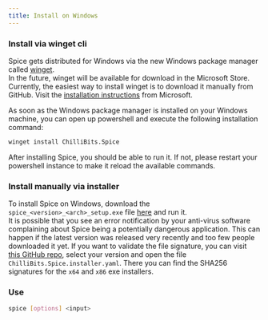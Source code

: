 ```yaml
---
title: Install on Windows
---
```


### Install via winget cli
Spice gets distributed for Windows via the new Windows package manager called [winget](https://github.com/microsoft/winget-cli). <br>
In the future, winget will be available for download in the Microsoft Store. Currently, the easiest way to install winget is to download it manually from GitHub. Visit the [installation instructions](https://github.com/microsoft/winget-cli#installing-the-client) from Microsoft.

As soon as the Windows package manager is installed on your Windows machine, you can open up powershell and execute the following installation command: <br>
```sh
winget install ChilliBits.Spice
```
After installing Spice, you should be able to run it. If not, please restart your powershell instance to make it reload the available commands.

### Install manually via installer
To install Spice on Windows, download the `spice_<version>_<arch>_setup.exe` file [here](https://github.com/chillibits/spice/releases/latest) and run it. <br>
It is possible that you see an error notification by your anti-virus software complaining about Spice being a potentially dangerous application. This can happen if the latest version was released very recently and too few people downloaded it yet. If you want to validate the file signature, you can visit [this GitHub repo](https://github.com/microsoft/winget-pkgs/tree/master/manifests/c/ChilliBits/Spice), select your version and open the file `ChilliBits.Spice.installer.yaml`. There you can find the SHA256 signatures for the `x64` and `x86` exe installers.

### Use
```sh
spice [options] <input>
```